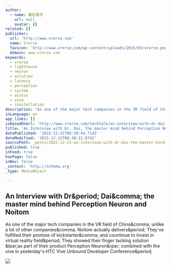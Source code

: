 ```yaml
---
author:
  - name: 幕后黑手
    url: null
    avatar: {}
related: []
publisher:
  url: 'http://www.vrerse.com'
  name: Vrerse
  favicon: 'http://www.vrerse.com/wp-content/uploads/2015/03/vrerse.png'
  domain: www.vrerse.com
keywords:
  - vrerse
  - lighthouse
  - neuron
  - solution
  - latency
  - perception
  - system
  - oculus
  - vive
  - constellation
description: "As one of the major tech companies in the VR field of China, unlike a lot of other companies, Noitom actually delivers. They've fulfilled their promise of kickstarter, and countinue to invest in virtual reality field. They showed their finger tacking solution (as part of their product Perception Neuron) combined with the vive in yesterday's HTC Vive Unbound Developer Conference."
inLanguage: en
app_links: []
isBasedOnUrl: 'http://www.vrerse.com/techtalk/an-interview-with-dr-dai-master-mind-behind-perception-neuron-and-noitom/'
title: 'An Interview with Dr. Dai, the master mind behind Perception Neuron and Noitom'
datePublished: '2015-12-21T08:39:44.714Z'
dateModified: '2015-12-21T08:38:12.074Z'
sourcePath: _posts/2015-12-21-an-interview-with-dr-dai-the-master-mind-behind-perception.md
published: true
inFeed: true
hasPage: false
inNav: false
_context: 'http://schema.org'
_type: MediaObject

---
```

<article style=""><h1>An Interview with Dr&amp;period; Dai&amp;comma; the master mind behind Perception Neuron and Noitom</h1><p>As one of the major tech companies in the VR field of China&amp;comma; unlike a lot of other companies&amp;comma; Noitom actually delivers&amp;period; They've fulfilled their promise of kickstarter&amp;comma; and countinue to invest in virtual reality field&amp;period; They showed their finger tacking solution &amp;lpar;as part of their product Perception Neuron&amp;rpar; combined with the vive in yesterday's HTC Vive Unbound Developer Conference&amp;period;</p><img src="http://www.vrerse.com/wp-content/uploads/2015/12/noitom-glove.jpg" /></article>